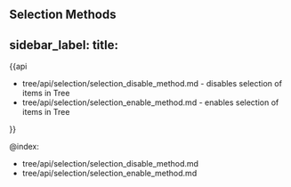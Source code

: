 Selection Methods
---
sidebar_label: 
title: 
---          

{{api

- tree/api/selection/selection_disable_method.md - disables selection of items in Tree
- tree/api/selection/selection_enable_method.md - enables selection of items in Tree

}}

@index:
- tree/api/selection/selection_disable_method.md
- tree/api/selection/selection_enable_method.md


